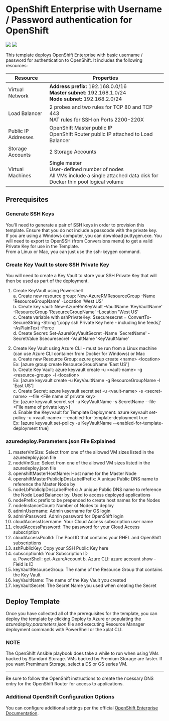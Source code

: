 # OpenShift Enterprise with Username / Password authentication for OpenShift

<a href="https://portal.azure.com/#create/Microsoft.Template/uri/https%3A%2F%2Fraw.githubusercontent.com%2Fboobalana%2Foselab%2Fmaster%2Fazuredeploy.json" target="_blank"><img src="http://azuredeploy.net/deploybutton.png"/></a>
<a href="http://armviz.io/#/?load=https%3A%2F%2Fraw.githubusercontent.com%2Fboobalana			%2Foselab%2Fmaster%2Fazuredeploy.json" target="_blank">
    <img src="http://armviz.io/visualizebutton.png"/>
</a>

This template deploys OpenShift Enterprise with basic username / password for authentication to OpenShift. It includes the following resources:

|Resource           |Properties                                                                                                                          |
|-------------------|------------------------------------------------------------------------------------------------------------------------------------|
|Virtual Network    |**Address prefix:** 192.168.0.0/16<br />**Master subnet:** 192.168.1.0/24<br />**Node subnet:** 192.168.2.0/24                               |
|Load Balancer      |2 probes and two rules for TCP 80 and TCP 443 <br/> NAT rules for SSH on Ports 2200-220X                                                                                  |
|Public IP Addresses|OpenShift Master public IP<br />OpenShift Router public IP attached to Load Balancer                                                |
|Storage Accounts   |2 Storage Accounts                                                                                                                  |
|Virtual Machines   |Single master<br />User-defined number of nodes<br />All VMs include a single attached data disk for Docker thin pool logical volume|

## Prerequisites

### Generate SSH Keys

You'll need to generate a pair of SSH keys in order to provision this template. Ensure that you do not include a passcode with the private key. <br/>
If you are using a Windows computer, you can download puttygen.exe.  You will need to export to OpenSSH (from Conversions menu) to get a valid Private Key for use in the Template.<br/>
From a Linux or Mac, you can just use the ssh-keygen command.

### Create Key Vault to store SSH Private Key

You will need to create a Key Vault to store your SSH Private Key that will then be used as part of the deployment.

1. Create KeyVault using Powershell <br/>
  a.  Create new resource group: New-AzureRMResourceGroup -Name 'ResourceGroupName' -Location 'West US'<br/>
  b.  Create key vault: New-AzureRmKeyVault -VaultName 'KeyVaultName' -ResourceGroup 'ResourceGroupName' -Location 'West US'<br/>
  c.  Create variable with sshPrivateKey: $securesecret = ConvertTo-SecureString -String '[copy ssh Private Key here - including line feeds]' -AsPlainText -Force<br/>
  d.  Create Secret: Set-AzureKeyVaultSecret -Name 'SecretName' -SecretValue $securesecret -VaultName 'KeyVaultName'<br/>

2. Create Key Vault using Azure CLI - must be run from a Linux machine (can use Azure CLI container from Docker for Windows) or Mac<br/>
  a.  Create new Resource Group: azure group create \<name\> \<location\> <br/>
         Ex: [azure group create ResourceGroupName 'East US'] <br/>
  b.  Create Key Vault: azure keyvault create -u \<vault-name\> -g \<resource-group\> -l \<location\><br/>
         Ex: [azure keyvault create -u KeyVaultName -g ResourceGroupName -l 'East US'] <br/>
  c.  Create Secret: azure keyvault secret set -u \<vault-name\> -s \<secret-name\> --file \<File name of private key\><br/>
         Ex: [azure keyvault secret set -u KeyVaultName -s SecretName --file \<File name of private key\>] <br/>
  d.  Enable the Keyvvault for Template Deployment: azure keyvault set-policy -u \<vault-name\> --enabled-for-template-deployment true <br/>
         Ex: [azure keyvault set-policy -u KeyVaultName --enabled-for-template-deployment true] <br/>

### azuredeploy.Parameters.json File Explained

1.  masterVmSize: Select from one of the allowed VM sizes listed in the azuredeploy.json file
2.  nodeVmSize: Select from one of the allowed VM sizes listed in the azuredeploy.json file
3.  openshiftMasterHostName: Host name for the Master Node
4.  openshiftMasterPublicIpDnsLabelPrefix: A unique Public DNS name to reference the Master Node by
5.  nodeLbPublicIpDnsLabelPrefix: A unique Public DNS name to reference the Node Load Balancer by.  Used to access deployed applications
6.  nodePrefix: prefix to be prepended to create host names for the Nodes
7.  nodeInstanceCount: Number of Nodes to deploy
8.  adminUsername: Admin username for OS login
9.  adminPassword: Admin password for OpenShift login
10. cloudAccessUsername: Your Cloud Access subscription user name
11. cloudAccessPassword: The password for your Cloud Access subscription
12. cloudAccessPoolId: The Pool ID that contains your RHEL and OpenShift subscriptions
13. sshPublicKey: Copy your SSH Public Key here
14. subscriptionId: Your Subscription ID<br/>
    a. PowerShell: get-AzureAccount
	b. Azure CLI: azure account show  - Field is ID
15. keyVaultResourceGroup: The name of the Resource Group that contains the Key Vault
16. keyVaultName: The name of the Key Vault you created
17. keyVaultSecret: The Secret Name you used when creating the Secret

## Deploy Template

Once you have collected all of the prerequisites for the template, you can deploy the template by clicking Deploy to Azure or populating the *azuredeploy.parameters.json* file and executing Resource Manager deployment commands with PowerShell or the xplat CLI.

### NOTE

The OpenShift Ansible playbook does take a while to run when using VMs backed by Standard Storage. VMs backed by Premium Storage are faster. If you want Premimum Storage, select a DS or GS series VM.
<hr />
Be sure to follow the OpenShift instructions to create the ncessary DNS entry for the OpenShift Router for access to applications.

### Additional OpenShift Configuration Options
 
You can configure additional settings per the official [OpenShift Enterprise Documentation](https://docs.openshift.com/enterprise/3.2/welcome/index.html).
